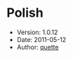 Polish
======

* Version: 1.0.12
* Date: 2011-05-12
* Author: [quette](http://sourceforge.net/users/quette/)
